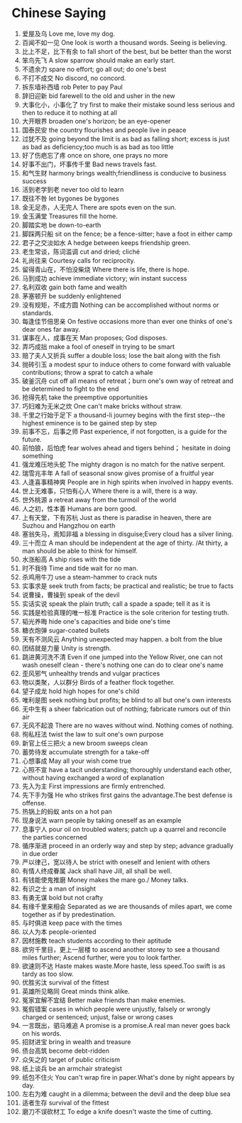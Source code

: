 # Chinese Saying

1. 爱屋及乌 Love me, love my dog.
1. 百闻不如一见 One look is worth a thousand words. Seeing is believing.
1. 比上不足，比下有余 to fall short of the best, but be better than the worst
1. 笨鸟先飞 A slow sparrow should make an early start.
1. 不遗余力 spare no effort; go all out; do one's best
1. 不打不成交 No discord, no concord.
1. 拆东墙补西墙 rob Peter to pay Paul
1. 辞旧迎新 bid farewell to the old and usher in the new
1. 大事化小，小事化了 try first to make their mistake sound less serious and then to reduce it to nothing at all
1. 大开眼界 broaden one's horizon; be an eye-opener
1. 国泰民安 the country flourishes and people live in peace
1. 过犹不及 going beyond the limit is as bad as falling short; excess is just as bad as deficiency;too much is as bad as too little
1. 好了伤疤忘了疼 once on shore, one prays no more
1. 好事不出门，坏事传千里 Bad news travels fast.
1. 和气生财 harmony brings wealth;friendliness is conducive to business success
1. 活到老学到老 never too old to learn
1. 既往不咎 let bygones be bygones
1. 金无足赤，人无完人 There are spots even on the sun.
1. 金玉满堂 Treasures fill the home.
1. 脚踏实地 be down-to-earth
1. 脚踩两只船 sit on the fence; be a fence-sitter; have a foot in either camp
1. 君子之交淡如水 A hedge between keeps friendship green.
1. 老生常谈，陈词滥调 cut and dried; cliché
1. 礼尚往来 Courtesy calls for reciprocity.
1. 留得青山在，不怕没柴烧 Where there is life, there is hope.
1. 马到成功 achieve immediate victory; win instant success
1. 名利双收 gain both fame and wealth
1. 茅塞顿开 be suddenly enlightened
1. 没有规矩，不成方圆 Nothing can be accomplished without norms or standards.
1. 每逢佳节倍思亲 On festive occasions more than ever one thinks of one's dear ones far away.
1. 谋事在人，成事在天 Man proposes; God disposes.
1. 弄巧成拙 make a fool of oneself in trying to be smart
1. 赔了夫人又折兵 suffer a double loss; lose the bait along with the fish
1. 抛砖引玉 a modest spur to induce others to come forward with valuable contributions; throw a sprat to catch a whale
1. 破釜沉舟 cut off all means of retreat；burn one's own way of retreat and be determined to fight to the end
1. 抢得先机 take the preemptive opportunities
1. 巧妇难为无米之炊 One can't make bricks without straw.
1. 千里之行始于足下 a thousand-li journey begins with the first step--the highest eminence is to be gained step by step
1. 前事不忘，后事之师 Past experience, if not forgotten, is a guide for the future.
1. 前怕狼，后怕虎 fear wolves ahead and tigers behind； hesitate in doing something
1. 强龙难压地头蛇 The mighty dragon is no match for the native serpent.
1. 瑞雪兆丰年 A fall of seasonal snow gives promise of a fruitful year
1. 人逢喜事精神爽 People are in high spirits when involved in happy events.
1. 世上无难事，只怕有心人 Where there is a will, there is a way.
1. 世外桃源 a retreat away from the turmoil of the world
1. 人之初，性本善 Humans are born good.
1. 上有天堂，下有苏杭 Just as there is paradise in heaven, there are Suzhou and Hangzhou on earth
1. 塞翁失马，焉知非福 a blessing in disguise;Every cloud has a silver lining.
1. 三十而立 A man should be independent at the age of thirty. /At thirty, a man should be able to think for himself.
1. 水涨船高 A ship rises with the tide
1. 时不我待 Time and tide wait for no man.
1. 杀鸡用牛刀 use a steam-hammer to crack nuts
1. 实事求是 seek truth from facts; be practical and realistic; be true to facts
1. 说曹操，曹操到 speak of the devil
1. 实话实说 speak the plain truth; call a spade a spade; tell it as it is
1. 实践是检验真理的唯一标准 Practice is the sole criterion for testing truth.
1. 韬光养晦 hide one's capacities and bide one's time
1. 糖衣炮弹 sugar-coated bullets
1. 天有不测风云 Anything unexpected may happen. a bolt from the blue
1. 团结就是力量 Unity is strength.
1. 跳进黄河洗不清 Even if one jumped into the Yellow River, one can not wash oneself clean - there's nothing one can do to clear one's name
1. 歪风邪气 unhealthy trends and vulgar practices
1. 物以类聚，人以群分 Birds of a feather flock together.
1. 望子成龙 hold high hopes for one's child
1. 唯利是图 seek nothing but profits; be blind to all but one's own interests
1. 无中生有 a sheer fabrication out of nothing; fabricate rumors out of thin air
1. 无风不起浪 There are no waves without wind. Nothing comes of nothing.
1. 徇私枉法 twist the law to suit one's own purpose
1. 新官上任三把火 a new broom sweeps clean
1. 蓄势待发 accumulate strength for a take-off
1. 心想事成 May all your wish come true
1. 心照不宣 have a tacit understanding; thoroughly understand each other, without having exchanged a word of explanation
1. 先入为主 First impressions are firmly entrenched.
1. 先下手为强 He who strikes first gains the advantage.The best defense is offense.
1. 热锅上的蚂蚁 ants on a hot pan
1. 现身说法 warn people by taking oneself as an example
1. 息事宁人 pour oil on troubled waters; patch up a quarrel and reconcile the parties concerned
1. 循序渐进 proceed in an orderly way and step by step; advance gradually in due order
1. 严以律己，宽以待人 be strict with oneself and lenient with others
1. 有情人终成眷属 Jack shall have Jill, all shall be well.
1. 有钱能使鬼推磨 Money makes the mare go./ Money talks.
1. 有识之士 a man of insight
1. 有勇无谋 bold but not crafty
1. 有缘千里来相会 Separated as we are thousands of miles apart, we come together as if by predestination.
1. 与时俱进 keep pace with the times
1. 以人为本 people-oriented
1. 因材施教 teach students according to their aptitude
1. 欲穷千里目，更上一层楼 to ascend another storey to see a thousand miles further; Ascend further, were you to look farther.
1. 欲速则不达 Haste makes waste.More haste, less speed.Too swift is as tardy as too slow.
1. 优胜劣汰 survival of the fittest
1. 英雄所见略同 Great minds think alike.
1. 冤家宜解不宜结 Better make friends than make enemies.
1. 冤假错案 cases in which people were unjustly, falsely or wrongly charged or sentenced; unjust, false or wrong cases
1. 一言既出，驷马难追 A promise is a promise.A real man never goes back on his words.
1. 招财进宝 bring in wealth and treasure
1. 债台高筑 become debt-ridden
1. 众矢之的 target of public criticism
1. 纸上谈兵 be an armchair strategist
1. 纸包不住火 You can't wrap fire in paper.What's done by night appears by day.
1. 左右为难 caught in a dilemma; between the devil and the deep blue sea
1. 适者生存 survival of the fittest
1. 磨刀不误砍材工 To edge a knife doesn't waste the time of cutting.
